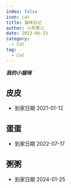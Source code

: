 ```yaml
---
index: false
icon: cat
title: 猫咪日记
author: 小苹果儿
date: 2023-06-23
category:
  - Cat
tag:
  - Cat
---
```


***我的小猫咪***

## 皮皮

- 到家日期
  2021-01-12

## 蛋蛋

- 到家日期
  2022-07-17

## 粥粥

- 到家日期
  2024-01-25
  